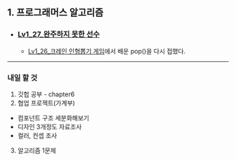 ## 1. 프로그래머스 알고리즘

- ### [Lv1_27_완주하지 못한 선수](https://github.com/EunJaePark/algorithm/blob/master/Lv1_27_%EC%99%84%EC%A3%BC%ED%95%98%EC%A7%80%20%EB%AA%BB%ED%95%9C%20%EC%84%A0%EC%88%98.html)

  - [Lv1_26_크레인 인형뽑기 게임](https://github.com/EunJaePark/algorithm/blob/master/Lv1_26_%ED%81%AC%EB%A0%88%EC%9D%B8%20%EC%9D%B8%ED%98%95%EB%BD%91%EA%B8%B0%20%EA%B2%8C%EC%9E%84.md)에서 배운 pop()을 다시 접했다.


---

### 내일 할 것

1. 깃헙 공부 - chapter6
2. 협업 프로젝트(가계부) 
  - 컴포넌트 구조 세분화해보기
  - 디자인 3개정도 자료조사
  - 컬러, 컨셉 조사
3. 알고리즘 1문제
